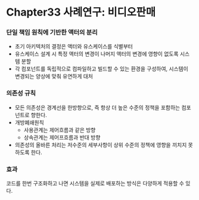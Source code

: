 # Chapter33 사례연구: 비디오판매

### 단일 책임 원칙에 기반한 액터의 분리
- 초기 아키텍처의 결정은 액터와 유스케이스를 식별부터
- 유스케이스 설계 시 특정 액터의 변경이 나머지 액터의 변경에 영향이 없도록 시스템 분할
- 각 컴포넌트를 독립적으로 컴파일하고 빌드할 수 있는 환경을 구성하여, 시스템이 변경되는 양상에 맞춰 유연하게 대처

### 의존성 규칙
- 모든 의존성은 경계선을 한방향으로, 즉 항상 더 높은 수준의 정책을 포함하는 컴포넌트로 향한다.
- 개방폐쇄원칙
    - 사용관계는 제어흐름과 같은 방향
    - 상속관계는 제어프흐름과 반대 방향
- 의존성의 올바른 처리는 저수준의 세부사항이 상위 수준의 정책에 영향을 끼치지 못하도록 한다.

### 효과
코드를 한번 구조화하고 나면 시스템을 실제로 배포하는 방식은 다양하게 적용할 수 있다.